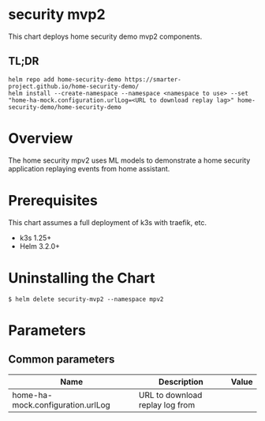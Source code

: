 # security mvp2

This chart deploys home security demo mvp2 components.

## TL;DR

```console
helm repo add home-security-demo https://smarter-project.github.io/home-security-demo/
helm install --create-namespace --namespace <namespace to use> --set "home-ha-mock.configuration.urlLog=<URL to download replay lag>" home-security-demo/home-security-demo
```

# Overview

The home security mpv2 uses ML models to demonstrate a home security application replaying events from home assistant.

# Prerequisites

This chart assumes a full deployment of k3s with traefik, etc.

* k3s 1.25+
* Helm 3.2.0+

# Uninstalling the Chart

```
$ helm delete security-mvp2 --namespace mpv2
```

# Parameters

## Common parameters

| Name | Description | Value |
| ---- | ----------- | ----- |
| home-ha-mock.configuration.urlLog | URL to download replay log from | | 

